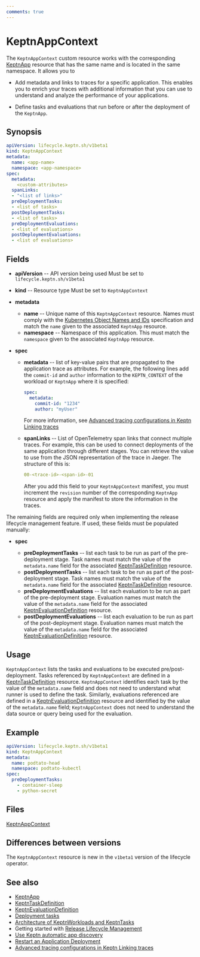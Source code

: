 ```yaml
---
comments: true
---
```


# KeptnAppContext

The `KeptnAppContext` custom resource works with the corresponding
[KeptnApp](app.md) resource
that has the same name and is located in the same namespace.
It allows you to

- Add metadata and links to traces for a specific application.
  This enables you to enrich your traces with additional information that
  you can use to understand and analyze
  the performance of your applications.

- Define tasks and evaluations that run
  before or after the deployment of the `KeptnApp`.

## Synopsis

```yaml
apiVersion: lifecycle.keptn.sh/v1beta1
kind: KeptnAppContext
metadata:
  name: <app-name>
  namespace: <app-namespace>
spec:
  metadata:
    <custom-attributes>
  spanLinks:
  - "<list of links>"
  preDeploymentTasks:
  - <list of tasks>
  postDeploymentTasks:
  - <list of tasks>
  preDeploymentEvaluations:
  - <list of evaluations>
  postDeploymentEvaluations:
  - <list of evaluations>
```

## Fields
<!-- markdownlint-disable MD007 -->

- **apiVersion** -- API version being used
   Must be set to `lifecycle.keptn.sh/v1beta1`
- **kind** -- Resource type
   Must be set to `KeptnAppContext`

- **metadata**
     - **name** -- Unique name of this `KeptnAppContext` resource.
       Names must comply with the
       [Kubernetes Object Names and IDs](https://kubernetes.io/docs/concepts/overview/working-with-objects/names/#dns-subdomain-names)
       specification
       and match the `name` given to the associated `KeptnApp` resource.
     - **namespace** -- Namespace of this application.
       This must match the `namespace` given to
       the associated `KeptnApp` resource.
- **spec**
     - **metadata** -- list of key-value pairs
       that are propagated to the application trace as attributes.
       For example, the following lines add the `commit-id`
       and `author` information to the `KEPTN_CONTEXT`
       of the workload or `KeptnApp` where it is specified:

          ```yaml
          spec:
            metadata:
              commit-id: "1234"
              author: "myUser"
          ```

       For more information, see
       [Advanced tracing configurations in Keptn Linking traces](../../guides/otel.md#advanced-tracing-configurations-in-keptn-linking-traces)

     - **spanLinks** -- List of OpenTelemetry span links
    that connect multiple traces.
    For example, this can be used to connect
    deployments of the same application
    through different stages.
    You can retrieve the value to use
    from the JSON representation of the trace in Jaeger.
    The structure of this is:

          ```yaml
          00-<trace-id>-<span-id>-01
          ```

          After you add this field to your `KeptnAppContext` manifest,
          you must increment the `revision` number
          of the corresponding `KeptnApp` resource
          and apply the manifest to store the information in the traces.

The remaining fields are required only when implementing
the release lifecycle management feature.
If used, these fields must be populated manually:

- **spec**

     - **preDeploymentTasks** -- list each task
       to be run as part of the pre-deployment stage.
       Task names must match the value of the `metadata.name` field
       for the associated [KeptnTaskDefinition](taskdefinition.md) resource.
     - **postDeploymentTasks** -- list each task
       to be run as part of the post-deployment stage.
       Task names must match the value of the `metadata.name` field
       for the associated
       [KeptnTaskDefinition](taskdefinition.md)
       resource.
     - **preDeploymentEvaluations** -- list each evaluation to be run
       as part of the pre-deployment stage.
       Evaluation names must match the value of the `metadata.name` field
       for the associated
       [KeptnEvaluationDefinition](evaluationdefinition.md)
       resource.
     - **postDeploymentEvaluations** -- list each evaluation to be run
       as part of the post-deployment stage.
       Evaluation names must match the value of the `metadata.name` field
       for the associated [KeptnEvaluationDefinition](evaluationdefinition.md)
       resource.
<!-- markdownlint-enable MD007 -->

## Usage

`KeptnAppContext` lists the tasks and evaluations
to be executed pre/post-deployment.
Tasks referenced by `KeptnAppContext` are defined in a
[KeptnTaskDefinition](taskdefinition.md)
resource.
`KeptnAppContext` identifies each task
by the value of the `metadata.name` field
and does not need to understand what runner is used to define the task.
Similarly, evaluations referenced are defined in a
[KeptnEvaluationDefinition](evaluationdefinition.md)
resource and identified by the value of the `metadata.name` field;
`KeptnAppContext` does not need to understand
the data source or query being used for the evaluation.

## Example

```yaml
apiVersion: lifecycle.keptn.sh/v1beta1
kind: KeptnAppContext
metadata:
  name: podtato-head
  namespace: podtato-kubectl
spec:
  preDeploymentTasks:
    - container-sleep
    - python-secret
```

## Files

[KeptnAppContext](../api-reference/lifecycle/v1beta1/index.md#keptnappcontext)

## Differences between versions

The `KeptnAppContext` resource is new in the `v1beta1` version
of the lifecycle operator.

## See also

- [KeptnApp](app.md)
- [KeptnTaskDefinition](taskdefinition.md)
- [KeptnEvaluationDefinition](evaluationdefinition.md)
- [Deployment tasks](../../guides/tasks.md)
- [Architecture of KeptnWorkloads and KeptnTasks](../../components/lifecycle-operator/keptn-apps.md)
- Getting started with
  [Release Lifecycle Management](../../getting-started/lifecycle-management.md)
- [Use Keptn automatic app discovery](../../guides/auto-app-discovery.md)
- [Restart an Application Deployment](../../guides/restart-application-deployment.md)
- [Advanced tracing configurations in Keptn Linking traces](../../guides/otel.md#advanced-tracing-configurations-in-keptn-linking-traces)
